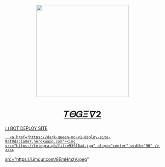    <p align="center">  
  <a href="https://i.imgur.com/mhVNV3Y.jpeg">
    <img height="300" src="https://i.imgur.com/mhVNV3Y.jpeg">
    <h1 align="center">  𝑇𝛩𝐺𝛯 𝛻2 </h1>



❑ BOT DEPLOY SITE

      <a href="https://dark-queen-md-v1-deploy-site-9af0dac1a8e7.herokuapp.com"><img src="https://telegra.ph/filse93918ad.jpg" align="center" width="90" /> </a>
src="https://i.imgur.com/8EmHmzV.jpeg"
